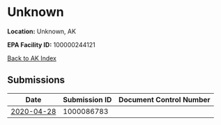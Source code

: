 # Unknown

**Location:** Unknown, AK

**EPA Facility ID:** 100000244121

[Back to AK Index](../../index.md)

## Submissions

| Date | Submission ID | Document Control Number |
|------|--------------|-------------------------|
| [2020-04-28](submissions/1000086783.md) | 1000086783 |  |
